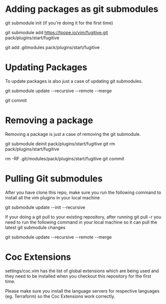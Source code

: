 # Adding packages as git submodules

git submodule init (if you're doing it for the first time)

git submodule add https://tpope.io/vim/fugitive.git pack/plugins/start/fugitive

git add .gitmodules pack/plugins/start/fugitive

# Updating Packages

To update packages is also just a case of updating git submodules.

git submodule update --recursive --remote --merge

git commit

# Removing a package

Removing a package is just a case of removing the git submodule.

git submodule deinit pack/plugins/start/fugitive
git rm pack/plugins/start/fugitive

rm -RF .git/modules/pack/plugins/start/fugitive
git commit

# Pulling Git submodules

After you have clone this repo, make sure you run the following command to install
all the vim plugins in your local machine

git submodule update --init --recursive

If your doing a git pull to your existing repository, after running git pull -r
you need to run the following command in your local machine so it can pull the latest git
submodule changes

git submodule update --recursive --remote --merge

# Coc Extensions

settings/coc.vim has the list of global extensions which are being used and they need to
be installed when you checkout this repository for the first time.

Please make sure you install the language servers for respective languages (eg. Terraform)
so the Coc Extensions work correctly.
